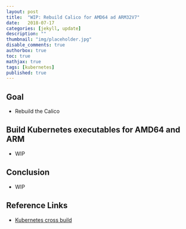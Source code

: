```yaml
---
layout: post
title:  "WIP: Rebuild Calico for AMD64 ad ARM32V7"
date:   2018-07-17
categories: [jekyll, update]
description: ""
thumbnail: "img/placeholder.jpg"
disable_comments: true
authorbox: true
toc: true
mathjax: true
tags: [kubernetes]
published: true
---
```


## Goal

- Rebuild the Calico 

## Build Kubernetes executables for AMD64 and ARM

- WIP

## Conclusion

- WIP

## Reference Links

- [Kubernetes cross build]()

